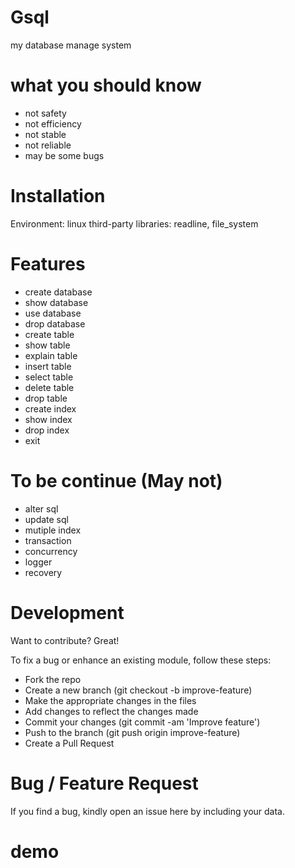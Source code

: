# Gsql

my database manage system


# what you should know
- not safety
- not efficiency
- not stable
- not reliable
- may be some bugs

# Installation
Environment: linux
third-party libraries: readline, file_system

# Features
-  create database
- show database
- use database
- drop database
- create table
- show table
- explain table
- insert table
- select table
- delete table
- drop table
- create index
- show index
- drop index
- exit

# To be continue (May not)
- alter sql
- update sql
- mutiple index
- transaction
- concurrency
- logger
- recovery

# Development
Want to contribute? Great!

To fix a bug or enhance an existing module, follow these steps:

- Fork the repo
- Create a new branch (git checkout -b improve-feature)
- Make the appropriate changes in the files
- Add changes to reflect the changes made
- Commit your changes (git commit -am 'Improve feature')
- Push to the branch (git push origin improve-feature)
- Create a Pull Request
 
# Bug / Feature Request
If you find a bug, kindly open an issue here by including your data.

# demo
